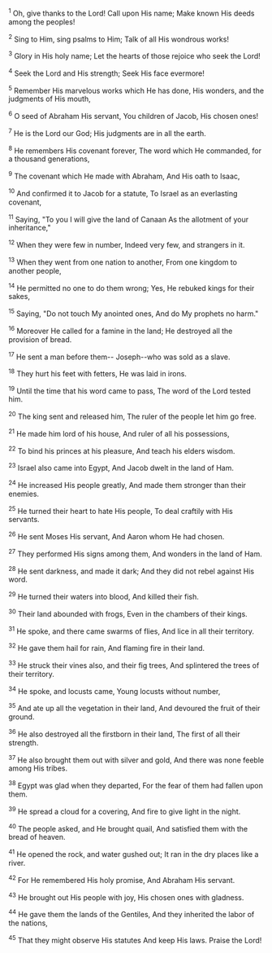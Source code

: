 <sup>1</sup> 
Oh, give thanks to the Lord! Call upon His name; Make known His deeds among the peoples! 

<sup>2</sup> 
Sing to Him, sing psalms to Him; Talk of all His wondrous works! 

<sup>3</sup> 
Glory in His holy name; Let the hearts of those rejoice who seek the Lord! 

<sup>4</sup> 
Seek the Lord and His strength; Seek His face evermore! 

<sup>5</sup> 
Remember His marvelous works which He has done, His wonders, and the judgments of His mouth, 

<sup>6</sup> 
O seed of Abraham His servant, You children of Jacob, His chosen ones! 

<sup>7</sup> 
He is the Lord our God; His judgments are in all the earth. 

<sup>8</sup> 
He remembers His covenant forever, The word which He commanded, for a thousand generations, 

<sup>9</sup> 
The covenant which He made with Abraham, And His oath to Isaac, 

<sup>10</sup> 
And confirmed it to Jacob for a statute, To Israel as an everlasting covenant, 

<sup>11</sup> 
Saying, "To you I will give the land of Canaan As the allotment of your inheritance," 

<sup>12</sup> 
When they were few in number, Indeed very few, and strangers in it. 

<sup>13</sup> 
When they went from one nation to another, From one kingdom to another people, 

<sup>14</sup> 
He permitted no one to do them wrong; Yes, He rebuked kings for their sakes, 

<sup>15</sup> 
Saying, "Do not touch My anointed ones, And do My prophets no harm." 

<sup>16</sup> 
Moreover He called for a famine in the land; He destroyed all the provision of bread. 

<sup>17</sup> 
He sent a man before them-- Joseph--who was sold as a slave. 

<sup>18</sup> 
They hurt his feet with fetters, He was laid in irons. 

<sup>19</sup> 
Until the time that his word came to pass, The word of the Lord tested him. 

<sup>20</sup> 
The king sent and released him, The ruler of the people let him go free. 

<sup>21</sup> 
He made him lord of his house, And ruler of all his possessions, 

<sup>22</sup> 
To bind his princes at his pleasure, And teach his elders wisdom. 

<sup>23</sup> 
Israel also came into Egypt, And Jacob dwelt in the land of Ham. 

<sup>24</sup> 
He increased His people greatly, And made them stronger than their enemies. 

<sup>25</sup> 
He turned their heart to hate His people, To deal craftily with His servants. 

<sup>26</sup> 
He sent Moses His servant, And Aaron whom He had chosen. 

<sup>27</sup> 
They performed His signs among them, And wonders in the land of Ham. 

<sup>28</sup> 
He sent darkness, and made it dark; And they did not rebel against His word. 

<sup>29</sup> 
He turned their waters into blood, And killed their fish. 

<sup>30</sup> 
Their land abounded with frogs, Even in the chambers of their kings. 

<sup>31</sup> 
He spoke, and there came swarms of flies, And lice in all their territory. 

<sup>32</sup> 
He gave them hail for rain, And flaming fire in their land. 

<sup>33</sup> 
He struck their vines also, and their fig trees, And splintered the trees of their territory. 

<sup>34</sup> 
He spoke, and locusts came, Young locusts without number, 

<sup>35</sup> 
And ate up all the vegetation in their land, And devoured the fruit of their ground. 

<sup>36</sup> 
He also destroyed all the firstborn in their land, The first of all their strength. 

<sup>37</sup> 
He also brought them out with silver and gold, And there was none feeble among His tribes. 

<sup>38</sup> 
Egypt was glad when they departed, For the fear of them had fallen upon them. 

<sup>39</sup> 
He spread a cloud for a covering, And fire to give light in the night. 

<sup>40</sup> 
The people asked, and He brought quail, And satisfied them with the bread of heaven. 

<sup>41</sup> 
He opened the rock, and water gushed out; It ran in the dry places like a river. 

<sup>42</sup> 
For He remembered His holy promise, And Abraham His servant. 

<sup>43</sup> 
He brought out His people with joy, His chosen ones with gladness. 

<sup>44</sup> 
He gave them the lands of the Gentiles, And they inherited the labor of the nations, 

<sup>45</sup> 
That they might observe His statutes And keep His laws. Praise the Lord!